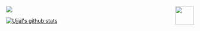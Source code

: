 <!-- ### <img align='right' src="https://media.giphy.com/media/fwbZnTftCXVocKzfxR/giphy.gif" width="280"> -->

### <img align='right' src="https://media.giphy.com/media/M9gbBd9nbDrOTu1Mqx/giphy.gif" width="50">

![](https://komarev.com/ghpvc/?username=ujjalacharya&color=f95378)

[![Ujjal's github stats](https://github-readme-stats.vercel.app/api?username=ujjalacharya&show_icons=true&theme=radical&hide=contribs)](https://instagram.com/acharya.uzzol)
